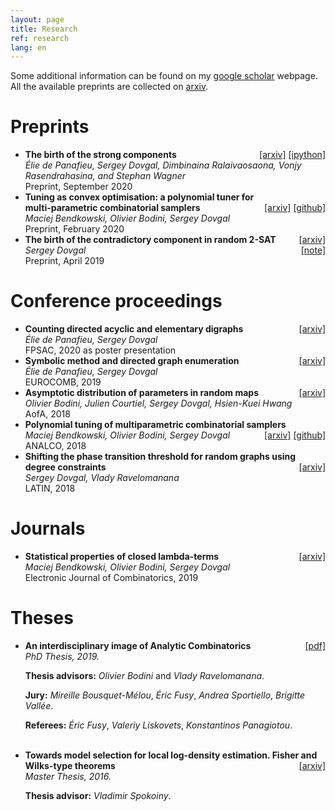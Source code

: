 ```yaml
---
layout: page
title: Research
ref: research
lang: en
---
```


Some additional information can be found on my [google
scholar](https://scholar.google.com/citations?user=yIfJmgYAAAAJ&hl=ru) webpage.
All the available preprints are collected on
[arxiv](https://arxiv.org/search/?query=sergey+dovgal&searchtype=author).

# Preprints
<ul class="pre">

<li><b>
The birth of the strong components
</b><div style="float: right">
<a href="http://arxiv.org/abs/2009.12127">[arxiv]</a>
<a href="https://gitlab.com/vit.north/strong-components-aux">[ipython]</a>
<!--<a href="">[slides]</a>-->
</div><br /><i>
Élie de Panafieu,
Sergey Dovgal,
Dimbinaina Ralaivaosaona,
Vonjy Rasendrahasina,
and Stephan Wagner
</i><br />
Preprint, September 2020
</li>

<li><b>
Tuning as convex optimisation: a polynomial tuner for<br> multi-parametric combinatorial samplers 
</b><div style="float: right">
<a href="https://arxiv.org/abs/2002.12771">[arxiv]</a>
<a href="https://github.com/maciej-bendkowski/paganini">[github]</a>
<!--<a href="">[slides]</a>-->
</div><br /><i>
Maciej Bendkowski, Olivier Bodini, Sergey Dovgal
</i><br />
Preprint, February 2020
</li>

<li><b>
The birth of the contradictory component in random 2-SAT
</b><div style="float: right">
<a href="https://arxiv.org/abs/1904.10266">[arxiv]</a>
<!--<a href="">[slides]</a>-->
</div><br /><i>
Sergey Dovgal
</i><div style="float: right">
<a href="files/first-april.pdf">[note]</a>
</div>
<br />
Preprint, April 2019
</li>

</ul>

# Conference proceedings
<ul class="conf">

<li><b>
Counting directed acyclic and elementary digraphs
</b><div style="float: right">
<a href="https://arxiv.org/abs/2001.08659">[arxiv]</a>
<!--<a href="">[slides]</a>-->
</div><br /><i>
Élie de Panafieu, Sergey Dovgal
</i><br />
FPSAC, 2020 as poster presentation
</li>

<li><b>
Symbolic method and directed graph enumeration
</b><div style="float: right">
<a href="https://arxiv.org/abs/1903.09454">[arxiv]</a>
<!--<a href="">[slides]</a>-->
</div><br /><i>
Élie de Panafieu, Sergey Dovgal
</i><br />
EUROCOMB, 2019
</li>

<li><b>
Asymptotic distribution of parameters in random maps
</b><div style="float: right">
<a href="https://arxiv.org/abs/1802.07112">[arxiv]</a>
<!--<a href="">[slides]</a>-->
</div><br /><i>
Olivier Bodini, Julien Courtiel, Sergey Dovgal, Hsien-Kuei Hwang
</i><br />
AofA, 2018
</li>

<li><b>
Polynomial tuning of multiparametric combinatorial samplers
</b><div style="float: right">
<a href="https://arxiv.org/abs/1708.01212">[arxiv]</a>
<!--<a href="">[slides]</a>-->
<a href="https://github.com/maciej-bendkowski/paganini">[github]</a>
</div><br /><i>
Maciej Bendkowski, Olivier Bodini, Sergey Dovgal
</i><br />
ANALCO, 2018
</li>

<li><b>
Shifting the phase transition threshold for random graphs using
  degree constraints
</b><div style="float: right">
<a href="https://arxiv.org/abs/1704.06683">[arxiv]</a>
<!--<a href="">[slides]</a>-->
</div><br /><i>
Sergey Dovgal, Vlady Ravelomanana
</i><br />
LATIN, 2018
</li>

</ul>

# Journals
<ul class="jour">

<li><b>
Statistical properties of closed lambda-terms
</b><div style="float: right">
<a href="https://arxiv.org/abs/1805.09419">[arxiv]</a>
<!--<a href="">[slides]</a>-->
</div><br /><i>
Maciej Bendkowski, Olivier Bodini, Sergey Dovgal
</i><br />
Electronic Journal of Combinatorics, 2019
</li>

</ul>

# Theses
<ul class="thes">

<li><b>
An interdisciplinary image of Analytic Combinatorics
</b><div style="float: right">
<a href="https://lipn.fr/~dovgal/thesis.pdf">[pdf]</a>
<!--<a href="">[slides]</a>-->
</div><br /><i>
PhD Thesis, 2019.
</i><br />

<b>Thesis advisors:</b>
<i>Olivier Bodini</i> and <i>Vlady Ravelomanana</i>.<br />

<b>Jury:</b>
<i>Mireille Bousquet-Mélou</i>,
<i>Éric Fusy</i>,
<i>Andrea Sportiello</i>,
<i>Brigitte Vallée</i>.<br />

<b>Referees:</b>
<i>Éric Fusy</i>,
<i>Valeriy Liskovets</i>,
<i>Konstantinos Panagiotou</i>.

</li>

<br>

<li><b>
Towards model selection for local log-density estimation. Fisher and Wilks-type theorems
</b><div style="float: right">
<a href="https://arxiv.org/abs/1607.00806">[arxiv]</a>
</div><br /><i>
Master Thesis, 2016.
</i><br />

<b>Thesis advisor:</b>
<i>Vladimir Spokoiny</i>.<br />
</li>

</ul>
